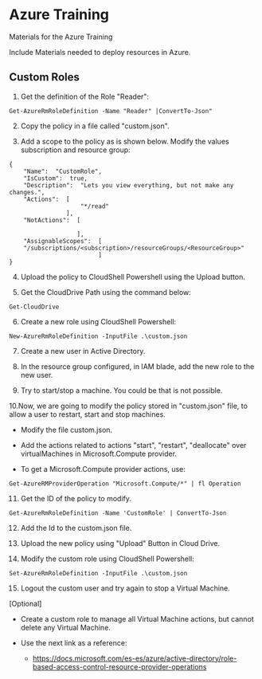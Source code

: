# Azure Training

Materials for the Azure Training

Include Materials needed to deploy resources in Azure.


## Custom Roles

1. Get the definition of the Role "Reader":
```
Get-AzureRmRoleDefinition -Name "Reader" |ConvertTo-Json"
```

2. Copy the policy in a file called "custom.json".

3. Add a scope to the policy as is shown below. Modify the values subscription and resource group:
```
{
    "Name":  "CustomRole",
    "IsCustom":  true,
    "Description":  "Lets you view everything, but not make any changes.",
    "Actions":  [
                    "*/read"
                ],
    "NotActions":  [

                   ],
    "AssignableScopes":  [
    "/subscriptions/<subscription>/resourceGroups/<ResourceGroup>"
                         ]
}
```
4. Upload the policy to CloudShell Powershell using the Upload button.

5. Get the CloudDrive Path using the command below:
```
Get-CloudDrive
```

6. Create a new role using CloudShell Powershell:
```
New-AzureRmRoleDefinition -InputFile .\custom.json
```

7. Create a new user in Active Directory.

8. In the resource group configured, in IAM blade, add the new role to the new user.

9. Try to start/stop a machine. You could be that is not possible.

10.Now, we are going to modify the policy stored in "custom.json" file, to allow a user to restart, start and stop machines.
  * Modify the file custom.json.
  * Add the actions related to actions "start", "restart", "deallocate" over virtualMachines in Microsoft.Compute provider.


* To get a Microsoft.Compute provider actions, use:
```
Get-AzureRMProviderOperation "Microsoft.Compute/*" | fl Operation
```

11. Get the ID of the policy to modify.
```
Get-AzureRmRoleDefinition -Name 'CustomRole' | ConvertTo-Json
```

12. Add the Id to the custom.json file. 


13. Upload the new policy using "Upload" Button in Cloud Drive.

14. Modify the custom role using CloudShell Powershell:
```
Set-AzureRmRoleDefinition -InputFile .\custom.json
```

15. Logout the custom user and try again to stop a Virtual Machine.


[Optional]
* Create a custom role to manage all Virtual Machine actions, but cannot delete any Virtual Machine.

* Use the next link as a reference: 
  * https://docs.microsoft.com/es-es/azure/active-directory/role-based-access-control-resource-provider-operations

